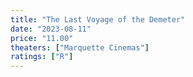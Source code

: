 ```yaml
---
title: "The Last Voyage of the Demeter"
date: "2023-08-11"
price: "11.00"
theaters: ["Marquette Cinemas"]
ratings: ["R"]
---
```

